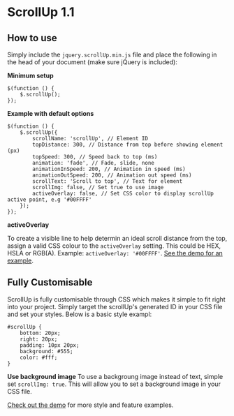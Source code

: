 <h1>ScrollUp 1.1</h2>

<h2>How to use</h2>
Simply include the <code>jquery.scrollUp.min.js</code> file and place the following in the head of your document (make sure jQuery is included):

<strong>Minimum setup</strong>
<pre><code>$(function () {
    $.scrollUp();
});</code></pre>
<strong>Example with default options</strong>
<pre><code>$(function () {
    $.scrollUp({
        scrollName: 'scrollUp', // Element ID
        topDistance: 300, // Distance from top before showing element (px)
        topSpeed: 300, // Speed back to top (ms)
        animation: 'fade', // Fade, slide, none
        animationInSpeed: 200, // Animation in speed (ms)
        animationOutSpeed: 200, // Animation out speed (ms)
        scrollText: 'Scroll to top', // Text for element
        scrollImg: false, // Set true to use image
        activeOverlay: false, // Set CSS color to display scrollUp active point, e.g '#00FFFF'
    });
});
</code></pre>
<strong>activeOverlay</strong>

To create a visible line to help determin an ideal scroll distance from the top, assign a valid CSS colour to the <code>activeOverlay</code> setting. This could be HEX, HSLA or RGB(A). Example: <code>activeOverlay: '#00FFFF'</code>. <a href="http://markgoodyear.com/labs/scrollup" target="_blank">See the demo for an example</a>.
<p style="text-align: center;"></p>

<h2>Fully Customisable</h2>
ScrollUp is fully customisable through CSS which makes it simple to fit right into your project. Simply target the scrollUp's generated ID in your CSS file and set your styles. Below is a basic style exampl:
<pre><code>#scrollUp {
    bottom: 20px;
    right: 20px;
    padding: 10px 20px;
    background: #555;
    color: #fff;
}
</code></pre>

<strong>Use background image</strong>
To use a backgroung image instead of text, simple set <code>scrollImg: true</code>. This will allow you to set a background image in your CSS file. 

<a href="http://markgoodyear.com/labs/scrollup/" target="_blank">Check out the demo</a> for more style and feature examples.
